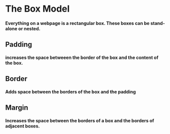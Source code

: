 # The Box Model
#### Everything on a webpage is a rectangular box. These boxes can be stand-alone or nested.
## Padding
#### increases the space betweeen the border of the box and the content of the box.
## Border
#### Adds space between the borders of the box and the padding
## Margin 
#### Increases the space between the borders of a box and the borders of adjacent boxes.
